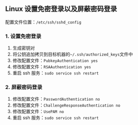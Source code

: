 ## Linux 设置免密登录以及屏蔽密码登录

配置文件位置：`/etc/ssh/sshd_config`

### 1. 设置免密登录

1. 生成密钥对
2. 将公钥追加拷贝到目标机器的`~/.ssh/authorized_keys`文件中
3. 修改配置文件：`PubkeyAuthentication yes`
4. 修改配置文件：`RSAAuthentication yes`
5. 重启 ssh 服务：`sudo service ssh restart`

### 2. 屏蔽密码登录

1. 修改配置文件：`PasswordAuthentication no`
2. 修改配置文件：`ChallengeResponseAuthentication no`
3. 修改配置文件：`UsePAM no`
4. 重启 ssh 服务：`sudo service ssh restart`

